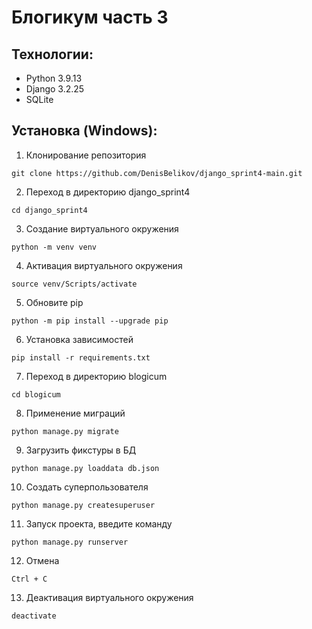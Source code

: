 # Блогикум часть 3

## Технологии:

- Python 3.9.13
- Django 3.2.25
- SQLite

## Установка (Windows):

1. Клонирование репозитория

```
git clone https://github.com/DenisBelikov/django_sprint4-main.git
```

2. Переход в директорию django_sprint4

```
cd django_sprint4
```

3. Создание виртуального окружения

```
python -m venv venv
```

4. Активация виртуального окружения

```
source venv/Scripts/activate
```

5. Обновите pip

```
python -m pip install --upgrade pip
```

6. Установка зависимостей

```
pip install -r requirements.txt
```

7. Переход в директорию blogicum

```
cd blogicum
```

8. Применение миграций

```
python manage.py migrate
```

9. Загрузить фикстуры в БД

```
python manage.py loaddata db.json
```

10. Создать суперпользователя

```
python manage.py createsuperuser
```

11. Запуск проекта, введите команду

```
python manage.py runserver
```

12. Отмена

```
Ctrl + C
```

13. Деактивация виртуального окружения

```
deactivate
```
